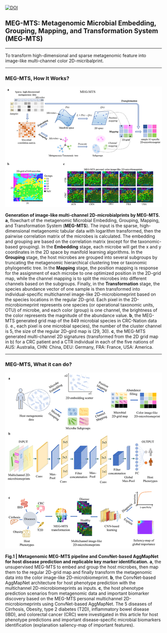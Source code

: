[![DOI](https://zenodo.org/badge/DOI/10.5281/zenodo.6450642.svg)](https://doi.org/10.5281/zenodo.6450642)


## MEG-MTS: Metagenomic Microbial Embedding, Grouping, Mapping, and Transformation System (MEG-MTS) 

----
To transform high-dimensional and sparse metagenomic feature into image-like multi-channel color 2D-micribalprint.

----
### MEG-MTS, How It Works?
![how-it-works](./cover/f2.png)

**Generation of image-like multi-channel 2D-microbialprints by MEG-MTS.** 
**a**, flowchart of the metagenomic Microbial Embedding, Grouping, Mapping, and Transformation System (**MEG-MTS**). The input is the sparse, high-dimensional metagenomic tabular data with logarithm transformed, then the pairwise correlation matrix of the microbes is calculated. The embedding and grouping are based on the correlation matrix (except for the taxonomic-based grouping). In the **Embedding** stage, each microbe will get the x and y coordinates in the 2D space by manifold learning algorithms. In the **Grouping** stage, the host microbes are grouped into several subgroups by truncating the metagenomic hierarchical clustering tree or taxonomic phylogenetic tree. In the **Mapping** stage, the position mapping is response for the assignment of each microbe to one optimized position in the 2D-grid map, while the channel mapping is to split the microbes into different channels based on the subgroups. Finally, in the **Transformation** stage, the species abundance vector of one sample is then transformed into individual-specific multichannel image-like 2D-microbiomeprint based on the species locations in the regular 2D-grid. Each pixel in the 2D-microbiomeprint represents one species (or operational taxonomic units, OTU) of microbe, and each color (group) is one channel, the brightness of the color represents the magnitude of the abundance value. 
**b**, the MEG-MTS generated grid map of the 849 microbial species in CRC-Nation data (i. e., each pixel is one microbial species), the number of the cluster channel is 5, the size of the regular 2D-gird map is (29, 30). 
**c**, the MEG-MTS generated multi-channel 2D signatures (transformed from the 2D grid map in b) for a CRC patient and a CTR individual in each of the five nations of AUS: Australia, CHN: China, DEU: Germany, FRA: France, USA: America. 

----

### MEG-MTS, What it can do?
![whatdo](./cover/f1.png)

**Fig.1 | Metagenomic MEG-MTS pipeline and ConvNet-based AggMapNet for host disease prediction and replicable key marker identification.** 
**a**, the unsupervised MEG-MTS to embed and group the host microbes, then map them to the regular 2D-grid map and finally transform the metagenomic data into the color image-like 2D-microbiomeprint. 
**b**, the ConvNet-based AggMapNet architecture for host phenotype prediction with the multichannel 2D-microbiomeprints as inputs. 
**c**, the host phenotype prediction scenarios from metagenomic data and important biomarker discovery based on the MEG-MTS personal multichannel 2D-microbiomeprints using ConvNet-based AggMapNet. The 5 diseases of Cirrhosis, Obesity, type 2 diabetes (T2D), inflammatory bowel disease (IBD), and colorectal cancer (CRC) were investigated in this article for host phenotype predictions and important disease-specific microbial biomarkers identification (explanation saliency-map of important features).

